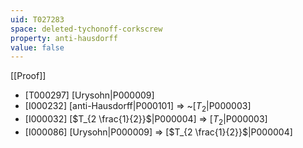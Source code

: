 ```yaml
---
uid: T027283
space: deleted-tychonoff-corkscrew
property: anti-hausdorff
value: false
---
```

[[Proof]]

* [T000297] [Urysohn|P000009]
* [I000232] [anti-Hausdorff|P000101] => ~[$T_2$|P000003]
* [I000032] [$T_{2 \frac{1}{2}}$|P000004] => [$T_2$|P000003]
* [I000086] [Urysohn|P000009] => [$T_{2 \frac{1}{2}}$|P000004]

